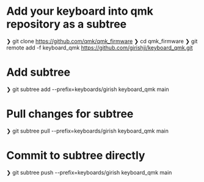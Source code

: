 # Add your keyboard into qmk repository as a subtree
❯ git clone https://github.com/qmk/qmk_firmware
❯ cd qmk_firmware
❯ git remote add -f keyboard_qmk https://github.com/girishji/keyboard_qmk.git

# Add subtree
❯ git subtree add --prefix=keyboards/girish keyboard_qmk main
<!-- ❯ git subtree add --prefix=keyboards/girish keyboard_qmk main --squash -->

# Pull changes for subtree
❯ git subtree pull --prefix=keyboards/girish keyboard_qmk main

# Commit to subtree directly
❯ git subtree push --prefix=keyboards/girish keyboard_qmk main
